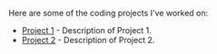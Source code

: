 Here are some of the coding projects I've worked on:

- [Project 1](project1/) - Description of Project 1.
- [Project 2](project2/) - Description of Project 2.
